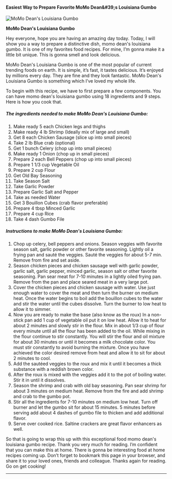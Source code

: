             

#### Easiest Way to Prepare Favorite MoMo Dean&amp;#39;s Louisiana Gumbo

![MoMo Dean's Louisiana Gumbo](https://img-global.cpcdn.com/recipes/5916224250183680/751x532cq70/momo-deans-louisiana-gumbo-recipe-main-photo.jpg)

**MoMo Dean's Louisiana Gumbo**

Hey everyone, hope you are having an amazing day today. Today, I will show you a way to prepare a distinctive dish, momo dean's louisiana gumbo. It is one of my favorites food recipes. For mine, I’m gonna make it a little bit unique. This is gonna smell and look delicious.

MoMo Dean's Louisiana Gumbo is one of the most popular of current trending foods on earth. It is simple, it’s fast, it tastes delicious. It’s enjoyed by millions every day. They are fine and they look fantastic. MoMo Dean's Louisiana Gumbo is something which I’ve loved my whole life.

To begin with this recipe, we have to first prepare a few components. You can have momo dean's louisiana gumbo using 18 ingredients and 9 steps. Here is how you cook that.

##### The ingredients needed to make MoMo Dean's Louisiana Gumbo:

1.  Make ready 5 each Chicken legs and thighs
2.  Make ready 4 lb Shrimp (Ideally mix of large and small)
3.  Get 8 each Chicken Sausage (slice up into small pieces)
4.  Take 2 lb Blue crab (optional)
5.  Get 1 bunch Celery (chop up into small pieces)
6.  Make ready 1 Onion (chop up in small pieces)
7.  Prepare 2 each Bell Peppers (chop up into small pieces)
8.  Prepare 1 1/3 cup Vegetable Oil
9.  Prepare 2 cup Flour
10.  Get Old Bay Seasoning
11.  Take Season Salt
12.  Take Garlic Powder
13.  Prepare Garlic Salt and Pepper
14.  Take as needed Water
15.  Get 3 Bouillon Cubes (crab flavor preferable)
16.  Prepare 4 tbsp Minced Garlic
17.  Prepare 4 cup Rice
18.  Take 4 dash Gumbo File

##### Instructions to make MoMo Dean's Louisiana Gumbo:

1.  Chop up celery, bell peppers and onions. Season veggies with favorite season salt, garlic powder or other favorite seasoning. Lightly oil a frying pan and sauté the veggies. Sauté the veggies for about 5-7 min. Remove from fire and set aside.
2.  Season chicken pieces and chicken sausage well with garlic powder, garlic salt, garlic pepper, minced garlic, season salt or other favorite seasoning. Pan sear meat for 7-10 minutes in a lightly oiled frying pan. Remove from the pan and place seared meat in a very large pot.
3.  Cover the chicken pieces and chicken sausage with water. Use just enough water to cover the meat and then turn the burner on medium heat. Once the water begins to boil add the bouillon cubes to the water and stir the water until the cubes dissolve. Turn the burner to low heat to allow it to simmer.
4.  Now you are ready to make the base (also know as the roux) In a non-stick pan add 1 cup of vegetable oil put it on low heat. Allow it to heat for about 2 minutes and slowly stir in the flour. Mix in about 1/3 cup of flour every minute until all the flour has been added to the oil. While mixing in the flour continue to stir constantly. You will stir the flour and oil mixture for about 30 minutes or until it becomes a milk chocolate color. You must stir constantly to avoid burning the mixture. Once you have achieved the color desired remove from heat and allow it to sit for about 2 minutes to cool.
5.  Add the sautéed veggies to the roux and mix it until it becomes a thick substance with a reddish brown color.
6.  After the roux is mixed with the veggies add it to the pot of boiling water. Stir it in until it dissolves.
7.  Season the shrimp and crab with old bay seasoning. Pan sear shrimp for about 3 minutes on medium heat. Remove from the fire and add shrimp and crab to the gumbo pot.
8.  Stir all the ingredients for 7-10 minutes on medium low heat. Turn off burner and let the gumbo sit for about 15 minutes. 5 minutes before serving add about 4 dashes of gumbo file to thicken and add additional flavor.
9.  Serve over cooked rice. Saltine crackers are great flavor enhancers as well.

So that is going to wrap this up with this exceptional food momo dean's louisiana gumbo recipe. Thank you very much for reading. I’m confident that you can make this at home. There is gonna be interesting food at home recipes coming up. Don’t forget to bookmark this page in your browser, and share it to your loved ones, friends and colleague. Thanks again for reading. Go on get cooking!

* * *